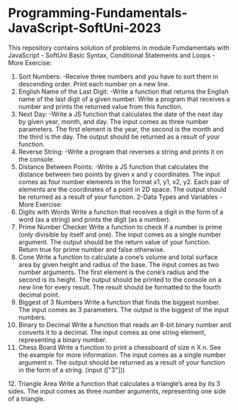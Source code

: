 # Programming-Fundamentals-JavaScript-SoftUni-2023

This repository contains solution of problems in module Fumdamentals with JavaScript - SoftUni
Basic Syntax, Conditional Statements and Loops - More Exercise:

1. Sort Numbers:
   -Receive three numbers and you have to sort them in descending order. Print each number on a new line.
2. English Name of the Last Digit:
   -Write a function that returns the English name of the last digit of a given number. Write a program that receives a number and prints the returned value from this function.
3. Next Day:
   -Write a JS function that calculates the date of the next day by given year, month, and day.
   The input comes as three number parameters. The first element is the year, the second is the month and the third is the day.
   The output should be returned as a result of your function.
4. Reverse String:
   -Write a program that reverses a string and prints it on the console.
5. Distance Between Points:
   -Write a JS function that calculates the distance between two points by given x and y coordinates.
   The input comes as four number elements in the format x1, y1, x2, y2. Each pair of elements are the coordinates of a point in 2D space.
   The output should be returned as a result of your function.
   2-Data Types and Variables - More Exercise:
6. Digits with Words
   Write a function that receives a digit in the form of a word (as a string) and prints the digit (as a number).
7. Prime Number Checker
   Write a function to check if a number is prime (only divisible by itself and one).
   The input comes as a single number argument.
   The output should be the return value of your function. Return true for prime number and false otherwise.
8. Cone
   Write a function to calculate a cone’s volume and total surface area by given height and radius of the base.
   The input comes as two number arguments. The first element is the cone’s radius and the second is its height.
   The output should be printed to the console on a new line for every result. The result should be formatted to the fourth decimal point.
9. Biggest of 3 Numbers
   Write a function that finds the biggest number.
   The input comes as 3 parameters.
   The output is the biggest of the input numbers.
10. Binary to Decimal
    Write a function that reads an 8-bit binary number and converts it to a decimal.
    The input comes as one string element, representing a binary number.
11. Chess Board
Write a function to print a chessboard of size n X n. See the example for more information.
The input comes as a single number argument n.
The output should be returned as a result of your function in the form of a string. (input (["3"]))
<div class="chessboard">
  <div>
    <span class="black"></span>
    <span class="white"></span>
    <span class="black"></span>
  </div>
  <div>
    <span class="white"></span>
    <span class="black"></span>
    <span class="white"></span>
  </div>
  <div>
    <span class="black"></span>
    <span class="white"></span>
    <span class="black"></span>
  </div>
</div>
12. Triangle Area
    Write a function that calculates a triangle’s area by its 3 sides.
    The input comes as three number arguments, representing one side of a triangle.
